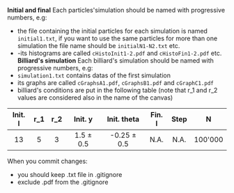 **Initial and final**
Each particles'simulation should be named with progressive numbers, e.g:
- the file containing the initial particles for each simulation is named `initial1.txt`, if you want to use the same particles for more than one simulation the file name should be `initialN1-N2.txt` etc.
- -its histograms are called `cHistoInit1-2.pdf` and `cHistoFin1-2.pdf` etc.
**Billiard's simulation**
Each billiard's simulation should be named with progressive numbers, e.g:
- `simulation1.txt` contains datas of the first simulation
- its graphs are called `cGraphsA1.pdf`, `cGraphsB1.pdf` and `cGraphC1.pdf`
- billiard's conditions are put in the following table (note that r_1 and r_2 values are considered also in the name of the canvas)

| Init. l | r_1 | r_2 | Init. y | Init. theta | Fin. l | Step | N |
| :---: | :---: | :---: | :---: | :---: |:---:| :---: | :---: |
| 13 | 5 | 3 | 1.5 $\pm$ 0.5 | -0.25 $\pm$ 0.5 | N.A. | N.A. | 100'000 |

When you commit changes:
- you should keep .txt file in .gitignore
- exclude .pdf from the .gitignore
